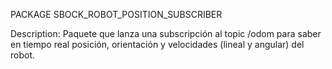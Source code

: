 PACKAGE SBOCK_ROBOT_POSITION_SUBSCRIBER

Description:
Paquete que lanza una subscripción al topic /odom para saber en tiempo real
posición, orientación y velocidades (lineal y angular) del robot.
